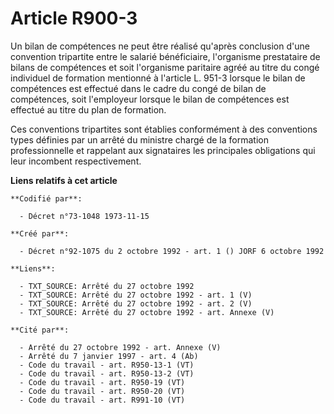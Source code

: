 # Article R900-3

Un bilan de compétences ne peut être réalisé qu'après conclusion d'une convention tripartite entre le salarié bénéficiaire,
l'organisme prestataire de bilans de compétences et soit l'organisme paritaire agréé au titre du congé individuel de
formation mentionné à l'article L. 951-3 lorsque le bilan de compétences est effectué dans le cadre du congé de bilan de
compétences, soit l'employeur lorsque le bilan de compétences est effectué au titre du plan de formation.

Ces conventions tripartites sont établies conformément à des conventions types définies par un arrêté du ministre chargé de
la formation professionnelle et rappelant aux signataires les principales obligations qui leur incombent respectivement.

**Liens relatifs à cet article**

	**Codifié par**:

	  - Décret n°73-1048 1973-11-15

	**Créé par**:

	  - Décret n°92-1075 du 2 octobre 1992 - art. 1 () JORF 6 octobre 1992

	**Liens**:

	  - TXT_SOURCE: Arrêté du 27 octobre 1992
	  - TXT_SOURCE: Arrêté du 27 octobre 1992 - art. 1 (V)
	  - TXT_SOURCE: Arrêté du 27 octobre 1992 - art. 2 (V)
	  - TXT_SOURCE: Arrêté du 27 octobre 1992 - art. Annexe (V)

	**Cité par**:

	  - Arrêté du 27 octobre 1992 - art. Annexe (V)
	  - Arrêté du 7 janvier 1997 - art. 4 (Ab)
	  - Code du travail - art. R950-13-1 (VT)
	  - Code du travail - art. R950-13-2 (VT)
	  - Code du travail - art. R950-19 (VT)
	  - Code du travail - art. R950-20 (VT)
	  - Code du travail - art. R991-10 (VT)
